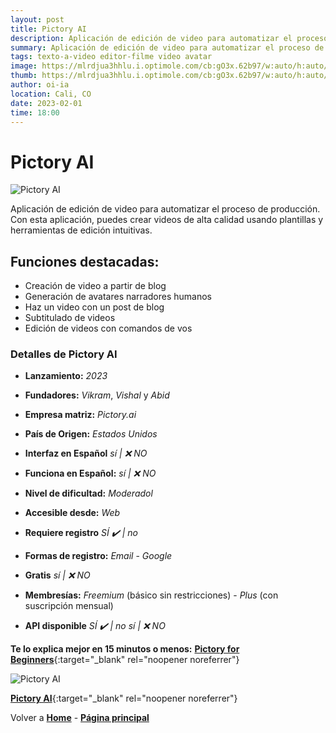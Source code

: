 ```yaml
---
layout: post
title: Pictory AI
description: Aplicación de edición de video para automatizar el proceso de producción.
summary: Aplicación de edición de video para automatizar el proceso de producción. Con esta aplicación, puedes crear videos de alta calidad usando plantillas y herramientas de edición intuitivas.
tags: texto-a-video editor-filme video avatar
image: https://mlrdjua3hhlu.i.optimole.com/cb:gO3x.62b97/w:auto/h:auto/q:mauto/f:avif/https://pictory.ai/wp-content/uploads/2022/03/logo-new-fon-2t.png
thumb: https://mlrdjua3hhlu.i.optimole.com/cb:gO3x.62b97/w:auto/h:auto/q:mauto/f:avif/https://pictory.ai/wp-content/uploads/2022/03/logo-new-fon-2t.png
author: oi-ia
location: Cali, CO
date: 2023-02-01
time: 18:00
---
```


# Pictory AI

![Pictory AI](https://mlrdjua3hhlu.i.optimole.com/cb:gO3x.62b97/w:auto/h:auto/q:mauto/f:avif/https://pictory.ai/wp-content/uploads/2022/03/logo-new-fon-2t.png)

Aplicación de edición de video para automatizar el proceso de producción. Con esta aplicación, puedes crear videos de alta calidad usando plantillas y herramientas de edición intuitivas. 

## Funciones destacadas:

- Creación de video a partir de blog
- Generación de avatares narradores humanos
- Haz un video con un post de blog
- Subtitulado de videos
- Edición de videos con comandos de vos

### Detalles de Pictory AI

- **Lanzamiento:**
  _2023_
- **Fundadores:**
  _Vikram_, _Vishal_ y _Abid_

- **Empresa matriz:**
  _Pictory.ai_

- **País de Origen:**
  _Estados Unidos_

- **Interfaz en Español**
  _sí | ❌ NO_

- **Funciona en Español:**
  _sí | ❌ NO_

- **Nivel de dificultad:**
  _Moderadol_

- **Accesible desde:**
  _Web_

- **Requiere registro**
  _SÍ ✔️ | no_

- **Formas de registro:**
  _Email_ - _Google_

- **Gratis**
  _sí | ❌ NO_

- **Membresías:**
  _Freemium_ (básico sin restricciones) - _Plus_ (con suscripción mensual)

- **API disponible**
  _SÍ ✔️ | no_
  _sí | ❌ NO_

**Te lo explica mejor en 15 minutos o menos:**
[**Pictory for Beginners**](https://www.youtube.com/watch?v=5QAIi-Hg6Vg){:target="\_blank" rel="noopener noreferrer"}

![Pictory AI](https://mlrdjua3hhlu.i.optimole.com/cb:gO3x.62b97/w:auto/h:auto/q:mauto/f:avif/https://pictory.ai/wp-content/uploads/2022/03/logo-new-fon-2t.png)

[**Pictory AI**](https://pictory.ai/){:target="\_blank" rel="noopener noreferrer"}

Volver a [**Home**](https://lucfreelance.github.io/board/) -
[**Página principal**](https://oportunidadesilimitadas.com)

